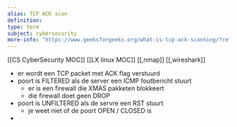 ```yaml
---
alias: TCP ACK scan 
definition: 
type: term
subject: cybersecurity
more-info: "https://www.geeksforgeeks.org/what-is-tcp-ack-scanning/?ref=oin_asr4"
---
```


[[CS CyberSecurity MOC]]
[[LX linux MOC]]
[[,nmap]]
[[,wireshark]]

- er wordt een TCP packet met ACK flag verstuurd
- poort is FILTERED als de server een ICMP foutbericht stuurt
	- er is een firewall die XMAS pakketen blokkeert
	- die firewall doet geen DROP
- poort is UNFILTERED als de servre een RST stuurt
	- je weet niet of de poort OPEN / CLOSED is
- 